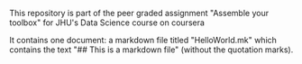 This repository is part of the peer graded assignment "Assemble your toolbox" for JHU's Data Science course on coursera 

It contains one document: a markdown file titled "HelloWorld.mk" which contains the text "## This is a markdown file" (without the quotation marks).
